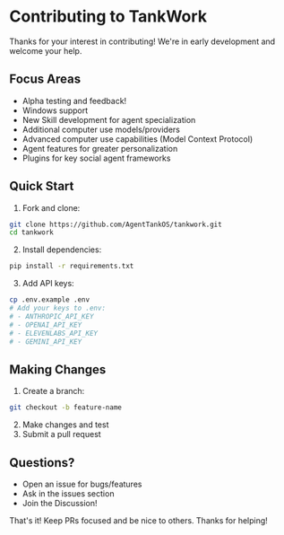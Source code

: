 # Contributing to TankWork

Thanks for your interest in contributing! We're in early development and welcome your help.

## Focus Areas
- Alpha testing and feedback!
- Windows support
- New Skill development for agent specialization
- Additional computer use models/providers
- Advanced computer use capabilities (Model Context Protocol)
- Agent features for greater personalization
- Plugins for key social agent frameworks

## Quick Start

1. Fork and clone:
```bash
git clone https://github.com/AgentTankOS/tankwork.git
cd tankwork
```

2. Install dependencies:
```bash
pip install -r requirements.txt
```

3. Add API keys:
```bash
cp .env.example .env
# Add your keys to .env:
# - ANTHROPIC_API_KEY
# - OPENAI_API_KEY 
# - ELEVENLABS_API_KEY
# - GEMINI_API_KEY
```

## Making Changes

1. Create a branch:
```bash
git checkout -b feature-name
```

2. Make changes and test
3. Submit a pull request

## Questions?
- Open an issue for bugs/features
- Ask in the issues section
- Join the Discussion!

That's it! Keep PRs focused and be nice to others. Thanks for helping!
